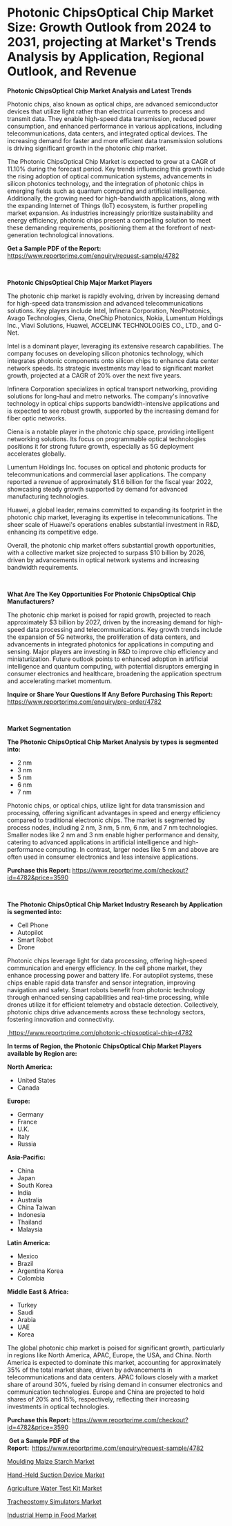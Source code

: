 <p><h1>Photonic ChipsOptical Chip Market Size: Growth Outlook from 2024 to 2031, projecting at Market's Trends Analysis by Application, Regional Outlook, and Revenue</h1></p><p><strong>Photonic ChipsOptical Chip Market Analysis and Latest Trends</strong></p>
<p><p>Photonic chips, also known as optical chips, are advanced semiconductor devices that utilize light rather than electrical currents to process and transmit data. They enable high-speed data transmission, reduced power consumption, and enhanced performance in various applications, including telecommunications, data centers, and integrated optical devices. The increasing demand for faster and more efficient data transmission solutions is driving significant growth in the photonic chip market.</p><p>The Photonic ChipsOptical Chip Market is expected to grow at a CAGR of 11.10% during the forecast period. Key trends influencing this growth include the rising adoption of optical communication systems, advancements in silicon photonics technology, and the integration of photonic chips in emerging fields such as quantum computing and artificial intelligence. Additionally, the growing need for high-bandwidth applications, along with the expanding Internet of Things (IoT) ecosystem, is further propelling market expansion.  As industries increasingly prioritize sustainability and energy efficiency, photonic chips present a compelling solution to meet these demanding requirements, positioning them at the forefront of next-generation technological innovations.</p></p>
<p><strong>Get a Sample PDF of the Report:&nbsp;</strong> <a href="https://www.reportprime.com/enquiry/request-sample/4782?utm_campaign=1435&utm_medium=2&utm_source=Github&utm_content=ia&utm_term=10102024&utm_id=photonic-chipsoptical-chip">https://www.reportprime.com/enquiry/request-sample/4782</a></p>
<p>&nbsp;</p>
<p><strong>Photonic ChipsOptical Chip Major Market Players</strong></p>
<p><p>The photonic chip market is rapidly evolving, driven by increasing demand for high-speed data transmission and advanced telecommunications solutions. Key players include Intel, Infinera Corporation, NeoPhotonics, Avago Technologies, Ciena, OneChip Photonics, Nokia, Lumentum Holdings Inc., Viavi Solutions, Huawei, ACCELINK TECHNOLOGIES CO., LTD., and O-Net.</p><p>Intel is a dominant player, leveraging its extensive research capabilities. The company focuses on developing silicon photonics technology, which integrates photonic components onto silicon chips to enhance data center network speeds. Its strategic investments may lead to significant market growth, projected at a CAGR of 20% over the next five years.</p><p>Infinera Corporation specializes in optical transport networking, providing solutions for long-haul and metro networks. The company's innovative technology in optical chips supports bandwidth-intensive applications and is expected to see robust growth, supported by the increasing demand for fiber optic networks.</p><p>Ciena is a notable player in the photonic chip space, providing intelligent networking solutions. Its focus on programmable optical technologies positions it for strong future growth, especially as 5G deployment accelerates globally.</p><p>Lumentum Holdings Inc. focuses on optical and photonic products for telecommunications and commercial laser applications. The company reported a revenue of approximately $1.6 billion for the fiscal year 2022, showcasing steady growth supported by demand for advanced manufacturing technologies.</p><p>Huawei, a global leader, remains committed to expanding its footprint in the photonic chip market, leveraging its expertise in telecommunications. The sheer scale of Huawei's operations enables substantial investment in R&D, enhancing its competitive edge.</p><p>Overall, the photonic chip market offers substantial growth opportunities, with a collective market size projected to surpass $10 billion by 2026, driven by advancements in optical network systems and increasing bandwidth requirements.</p></p>
<p>&nbsp;</p>
<p><strong>What Are The Key Opportunities For Photonic ChipsOptical Chip Manufacturers?</strong></p>
<p><p>The photonic chip market is poised for rapid growth, projected to reach approximately $3 billion by 2027, driven by the increasing demand for high-speed data processing and telecommunications. Key growth trends include the expansion of 5G networks, the proliferation of data centers, and advancements in integrated photonics for applications in computing and sensing. Major players are investing in R&D to improve chip efficiency and miniaturization. Future outlook points to enhanced adoption in artificial intelligence and quantum computing, with potential disruptors emerging in consumer electronics and healthcare, broadening the application spectrum and accelerating market momentum.</p></p>
<p><strong>Inquire or Share Your Questions If Any Before Purchasing This Report:</strong> <a href="https://www.reportprime.com/enquiry/pre-order/4782?utm_campaign=1435&utm_medium=2&utm_source=Github&utm_content=ia&utm_term=10102024&utm_id=photonic-chipsoptical-chip">https://www.reportprime.com/enquiry/pre-order/4782</a></p>
<p>&nbsp;</p>
<p><strong>Market Segmentation</strong></p>
<p><strong>The Photonic ChipsOptical Chip Market Analysis by types is segmented into:</strong></p>
<p><ul><li>2 nm</li><li>3 nm</li><li>5 nm</li><li>6 nm</li><li>7 nm</li></ul></p>
<p><p>Photonic chips, or optical chips, utilize light for data transmission and processing, offering significant advantages in speed and energy efficiency compared to traditional electronic chips. The market is segmented by process nodes, including 2 nm, 3 nm, 5 nm, 6 nm, and 7 nm technologies. Smaller nodes like 2 nm and 3 nm enable higher performance and density, catering to advanced applications in artificial intelligence and high-performance computing. In contrast, larger nodes like 5 nm and above are often used in consumer electronics and less intensive applications.</p></p>
<p><strong>Purchase this Report:&nbsp;</strong><a href="https://www.reportprime.com/checkout?id=4782&price=3590&utm_campaign=1435&utm_medium=2&utm_source=Github&utm_content=ia&utm_term=10102024&utm_id=photonic-chipsoptical-chip">https://www.reportprime.com/checkout?id=4782&price=3590</a></p>
<p>&nbsp;</p>
<p><strong>The Photonic ChipsOptical Chip Market Industry Research by Application is segmented into:</strong></p>
<p><ul><li>Cell Phone</li><li>Autopilot</li><li>Smart Robot</li><li>Drone</li></ul></p>
<p><p>Photonic chips leverage light for data processing, offering high-speed communication and energy efficiency. In the cell phone market, they enhance processing power and battery life. For autopilot systems, these chips enable rapid data transfer and sensor integration, improving navigation and safety. Smart robots benefit from photonic technology through enhanced sensing capabilities and real-time processing, while drones utilize it for efficient telemetry and obstacle detection. Collectively, photonic chips drive advancements across these technology sectors, fostering innovation and connectivity.</p></p>
<p><a href="https://www.reportprime.com/photonic-chipsoptical-chip-r4782?utm_campaign=1435&utm_medium=2&utm_source=Github&utm_content=ia&utm_term=10102024&utm_id=photonic-chipsoptical-chip">&nbsp;https://www.reportprime.com/photonic-chipsoptical-chip-r4782</a></p>
<p><strong>In terms of Region, the Photonic ChipsOptical Chip Market Players available by Region are:</strong></p>
<p>
    <p> <strong> North America: </strong>
        <ul>
            <li>United States</li>
            <li>Canada</li>
        </ul>
        </p> 
    <p> <strong> Europe: </strong>
        <ul>
            <li>Germany</li>
            <li>France</li>
            <li>U.K.</li>
            <li>Italy</li>
            <li>Russia</li>
        </ul>
        </p> 
    <p> <strong> Asia-Pacific: </strong>
        <ul>
            <li>China</li>
            <li>Japan</li>
            <li>South Korea</li>
            <li>India</li>
            <li>Australia</li>
            <li>China Taiwan</li>
            <li>Indonesia</li>
            <li>Thailand</li>
            <li>Malaysia</li>
        </ul>
        </p> 
    <p> <strong> Latin America: </strong>
        <ul>
            <li>Mexico</li>
            <li>Brazil</li>
            <li>Argentina Korea</li>
            <li>Colombia</li>
        </ul>
        </p> 
    <p> <strong> Middle East & Africa: </strong>
        <ul>
            <li>Turkey</li>
            <li>Saudi</li>
            <li>Arabia</li>
            <li>UAE</li>
            <li>Korea</li>
        </ul>
    </p>
    </p>
<p><p>The global photonic chip market is poised for significant growth, particularly in regions like North America, APAC, Europe, the USA, and China. North America is expected to dominate this market, accounting for approximately 35% of the total market share, driven by advancements in telecommunications and data centers. APAC follows closely with a market share of around 30%, fueled by rising demand in consumer electronics and communication technologies. Europe and China are projected to hold shares of 20% and 15%, respectively, reflecting their increasing investments in optical technologies.</p></p>
<p><strong>Purchase this Report: </strong><a href="https://www.reportprime.com/checkout?id=4782&price=3590&utm_campaign=1435&utm_medium=2&utm_source=Github&utm_content=ia&utm_term=10102024&utm_id=photonic-chipsoptical-chip">https://www.reportprime.com/checkout?id=4782&price=3590</a></p>
<p>&nbsp;<strong>Get a Sample PDF of the Report:&nbsp;&nbsp;</strong><a href="https://www.reportprime.com/enquiry/request-sample/4782?utm_campaign=1435&utm_medium=2&utm_source=Github&utm_content=ia&utm_term=10102024&utm_id=photonic-chipsoptical-chip">https://www.reportprime.com/enquiry/request-sample/4782</a></p>
<p><strong></strong></p>
<p><p><a href="https://issuu.com/reportprime-2/docs/moulding-maize-starch-market-size-2_a87717d79333d6?utm_campaign=1435&utm_medium=2&utm_source=Github&utm_content=ia&utm_term=10102024&utm_id=photonic-chipsoptical-chip">Moulding Maize Starch Market</a></p><p><a href="https://www.linkedin.com/pulse/future-ready-strategic-insights-global-hand-held-suction-device-kod8c?utm_campaign=1435&utm_medium=2&utm_source=Github&utm_content=ia&utm_term=10102024&utm_id=photonic-chipsoptical-chip">Hand-Held Suction Device Market</a></p><p><a href="https://www.linkedin.com/pulse/global-agriculture-water-test-kit-market-trends-forecasts-l50ye?utm_campaign=1435&utm_medium=2&utm_source=Github&utm_content=ia&utm_term=10102024&utm_id=photonic-chipsoptical-chip">Agriculture Water Test Kit Market</a></p><p><a href="https://www.linkedin.com/pulse/global-tracheostomy-simulators-market-trends-insights-growth-x4g8f?utm_campaign=1435&utm_medium=2&utm_source=Github&utm_content=ia&utm_term=10102024&utm_id=photonic-chipsoptical-chip">Tracheostomy Simulators Market</a></p><p><a href="https://issuu.com/reportprime-2/docs/industrial-hemp-in-food-market-size_b51cdbaf1b712a?utm_campaign=1435&utm_medium=2&utm_source=Github&utm_content=ia&utm_term=10102024&utm_id=photonic-chipsoptical-chip">Industrial Hemp in Food Market</a></p></p>